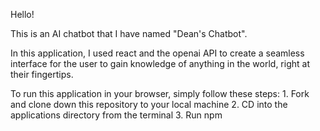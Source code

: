 Hello!

This is an AI chatbot that I have named "Dean's Chatbot".

In this application, I used react and the openai API to create a seamless
interface for the user to gain knowledge of anything in the world, right at
their fingertips.

To run this application in your browser, simply follow these steps:
    1. Fork and clone down this repository to your local machine
    2. CD into the applications directory from the terminal
    3. Run npm
